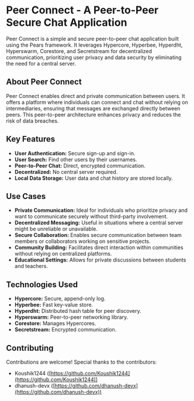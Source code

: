 
# Peer Connect - A Peer-to-Peer Secure Chat Application

Peer Connect is a simple and secure peer-to-peer chat application built using the Pears framework. It leverages Hypercore, Hyperbee, Hyperdht, Hyperswarm, Corestore, and Secretstream for decentralized communication, prioritizing user privacy and data security by eliminating the need for a central server.

## About Peer Connect

Peer Connect enables direct and private communication between users.  It offers a platform where individuals can connect and chat without relying on intermediaries, ensuring that messages are exchanged directly between peers. This peer-to-peer architecture enhances privacy and reduces the risk of data breaches.

## Key Features

* **User Authentication:** Secure sign-up and sign-in.
* **User Search:** Find other users by their usernames.
* **Peer-to-Peer Chat:** Direct, encrypted communication.
* **Decentralized:** No central server required.
* **Local Data Storage:** User data and chat history are stored locally.

## Use Cases

* **Private Communication:** Ideal for individuals who prioritize privacy and want to communicate securely without third-party involvement.
* **Decentralized Messaging:** Useful in situations where a central server might be unreliable or unavailable.
* **Secure Collaboration:** Enables secure communication between team members or collaborators working on sensitive projects.
* **Community Building:** Facilitates direct interaction within communities without relying on centralized platforms.
* **Educational Settings:**  Allows for private discussions between students and teachers.

## Technologies Used

* **Hypercore:** Secure, append-only log.
* **Hyperbee:** Fast key-value store.
* **Hyperdht:** Distributed hash table for peer discovery.
* **Hyperswarm:** Peer-to-peer networking library.
* **Corestore:** Manages Hypercores.
* **Secretstream:** Encrypted communication.

## Contributing

Contributions are welcome! Special thanks to the contributors:

* Koushik1244 ([https://github.com/Koushik1244](https://github.com/Koushik1244))
* dhanush-devx ([https://github.com/dhanush-devx](https://github.com/dhanush-devx))
